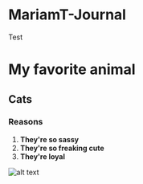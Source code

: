 # MariamT-Journal
Test

# My favorite animal
## Cats
### Reasons
1. **They're so sassy**
2. **They're so freaking cute**
3. **They're loyal**

![alt text](image.jpg)

